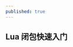 ```yaml
---
published: true
---
```


## Lua 闭包快速入门

<script src="https://gist.github.com/834610.js?file=Jekyll nd Octopress Liquid tag for MathJax.rb"></script>
